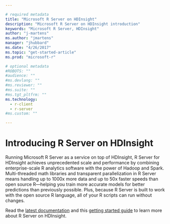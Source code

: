 ```yaml
---

# required metadata
title: "Microsoft R Server on HDInsight"
description: "Microsoft R Server on HDInsight introduction"
keywords: "Microsoft R Server, HDInsight"
author: "j-martens"
ms.author: "jmartens"
manager: "jhubbard"
ms.date: "4/26/2017"
ms.topic: "get-started-article"
ms.prod: "microsoft-r"

# optional metadata
#ROBOTS: ""
#audience: ""
#ms.devlang: ""
#ms.reviewer: ""
#ms.suite: ""
#ms.tgt_pltfrm: ""
ms.technology: 
  - r-client
  - r-server
#ms.custom: ""

---
```


# Introducing R Server on HDInsight

Running Microsoft R Server as a service on top of HDInsight, R Server for HDInsight achieves unprecedented scale and performance by combining enterprise-scale R analytics software with the power of Hadoop and Spark. Multi-threaded math libraries and transparent parallelization in R Server means handling up to 1000x more data and up to 50x faster speeds than open source R—helping you train more accurate models for better predictions than previously possible. Plus, because R Server is built to work with the open source R language, all of your R scripts can run without changes.

Read the [latest documentation](https://docs.microsoft.com/azure/hdinsight/hdinsight-hadoop-r-server-overview) and this [getting started guide](https://docs.microsoft.com/azure/hdinsight/hdinsight-hadoop-r-server-get-started) to learn more about R Server on HDInsight.